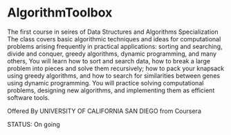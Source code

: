 # AlgorithmToolbox

The first course in seires of Data Structures and Algorithms Specialization  
The class covers basic algorithmic techniques and ideas for computational problems arising frequently in practical applications: sorting and searching, divide and conquer, greedy algorithms, dynamic programming, and many others, You will learn how to sort and search data, how to break a large problem into pieces and solve them recursively; how to pack your knapsack using greedy algorithms, and how to search for similarities between genes using dynamic programming. You will practice solving computational problems, designing new algorithms, and implementing them as efficient software tools.

Offered By
UNIVERSITY OF CALIFORNIA SAN DIEGO from Coursera

STATUS: On going 

